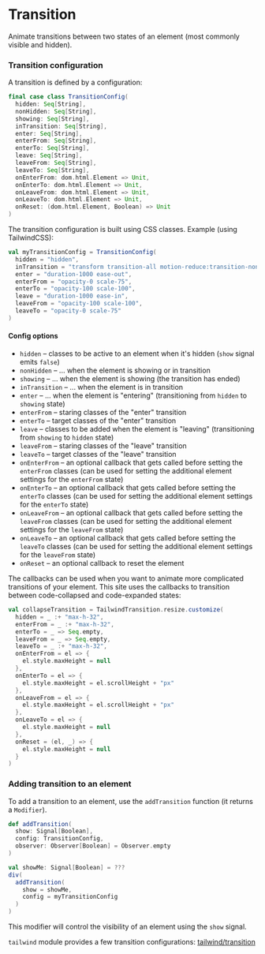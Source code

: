 # Transition

Animate transitions between two states of an element (most commonly visible and hidden).

### Transition configuration

A transition is defined by a configuration:

```scala
final case class TransitionConfig(
  hidden: Seq[String],
  nonHidden: Seq[String],
  showing: Seq[String],
  inTransition: Seq[String],
  enter: Seq[String],
  enterFrom: Seq[String],
  enterTo: Seq[String],
  leave: Seq[String],
  leaveFrom: Seq[String],
  leaveTo: Seq[String],
  onEnterFrom: dom.html.Element => Unit,
  onEnterTo: dom.html.Element => Unit,
  onLeaveFrom: dom.html.Element => Unit,
  onLeaveTo: dom.html.Element => Unit,
  onReset: (dom.html.Element, Boolean) => Unit
)
```

The transition configuration is built using CSS classes. Example (using TailwindCSS):

```scala
val myTransitionConfig = TransitionConfig(
  hidden = "hidden",
  inTransition = "transform transition-all motion-reduce:transition-none",
  enter = "duration-1000 ease-out",
  enterFrom = "opacity-0 scale-75",
  enterTo = "opacity-100 scale-100",
  leave = "duration-1000 ease-in",
  leaveFrom = "opacity-100 scale-100",
  leaveTo = "opacity-0 scale-75"
)
```

#### Config options

* `hidden` – classes to be active to an element when it's hidden (`show` signal emits `false`)
* `nonHidden` – ... when the element is showing or in transition 
* `showing` – ... when the element is showing (the transition has ended)
* `inTransition` – ... when the element is in transition
* `enter`  – ... when the element is "entering" (transitioning from `hidden` to `showing` state)
* `enterFrom` – staring classes of the "enter" transition
* `enterTo` – target classes of the "enter" transition
* `leave` – classes to be added when the element is "leaving" (transitioning from `showing` to `hidden` state)
* `leaveFrom` – staring classes of the "leave" transition
* `leaveTo` – target classes of the "leave" transition
* `onEnterFrom` – an optional callback that gets called before setting the `enterFrom` classes (can be used for setting the additional
  element settings for the `enterFrom` state) 
* `onEnterTo` – an optional callback that gets called before setting the `enterTo` classes (can be used for setting the additional
  element settings for the `enterTo` state)
* `onLeaveFrom` – an optional callback that gets called before setting the `leaveFrom` classes (can be used for setting the additional
  element settings for the `leaveFrom` state)
* `onLeaveTo` – an optional callback that gets called before setting the `leaveTo` classes (can be used for setting the additional
  element settings for the `leaveFrom` state)
* `onReset` – an optional callback to reset the element

The callbacks can be used when you want to animate more complicated transitions of your element. This site uses the callbacks to transition
between code-collapsed and code-expanded states:

```scala
val collapseTransition = TailwindTransition.resize.customize(
  hidden = _ :+ "max-h-32",
  enterFrom = _ :+ "max-h-32",
  enterTo = _ => Seq.empty,
  leaveFrom = _ => Seq.empty,
  leaveTo = _ :+ "max-h-32",
  onEnterFrom = el => {
    el.style.maxHeight = null
  },
  onEnterTo = el => {
    el.style.maxHeight = el.scrollHeight + "px"
  },
  onLeaveFrom = el => {
    el.style.maxHeight = el.scrollHeight + "px"
  },
  onLeaveTo = el => {
    el.style.maxHeight = null
  },
  onReset = (el, _) => {
    el.style.maxHeight = null
  }
)
```

### Adding transition to an element

To add a transition to an element, use the `addTransition` function (it returns a `Modifier`).

```scala
def addTransition(
  show: Signal[Boolean],
  config: TransitionConfig,
  observer: Observer[Boolean] = Observer.empty
)
```

```scala
val showMe: Signal[Boolean] = ???
div(
  addTransition(
    show = showMe,
    config = myTransitionConfig
  )
)
```

This modifier will control the visibility of an element using the `show` signal. 

`tailwind` module provides a few transition configurations: [tailwind/transition](/tailwind/transition)
